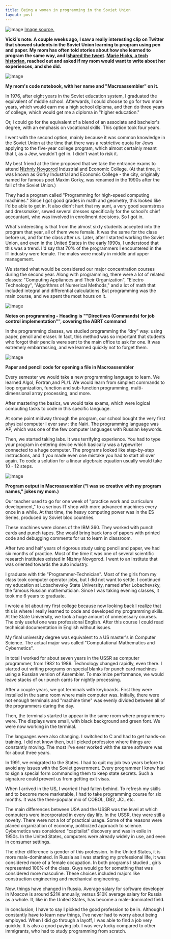 ```yaml
---
title: Being a woman in programming in the Soviet Union
layout: post
---
```

![image](https://raw.githubusercontent.com/veekaybee/veekaybee.github.io/master/images/programmers.jpg)
[Image source.](http://zavodfoto.livejournal.com/2908010.html) 

**Vicki's note: A couple weeks ago, I saw a really interesting clip on Twitter that showed students in the Soviet Union learning to program using pen and paper. My mom has often told stories about how she learned to program the same way, and I[shared the tweet](https://twitter.com/TheEliselise/status/830606510413725696).  [Marie Hicks, a tech historian,](http://mariehicks.net/) reached out and asked if my mom would want to write about her experiences, and she did.**

![image](https://raw.githubusercontent.com/veekaybee/veekaybee.github.io/master/images/code_notebook.jpg)

**My mom's code notebook, with her name and  "Macroassembler" on it.**

In 1976, after eight years in the Soviet education system, I graduated the equivalent of middle school. Afterwards, I could choose to go for two more years, which would earn me a high school diploma, and then do three years of college, which would get me a diploma in "higher education."

Or, I could go for the equivalent of a blend of an associate and bachelor's degree, with an emphasis on vocational skills. This option took four years. 

I went with the second option, mainly because it was common knowledge in the Soviet Union at the time that there was a restrictive quota for Jews applying to the five-year college program, which almost certainly meant that I, as a Jew, wouldn't get in. I didn't want to risk it. 

My best friend at the time proposed that we take the entrance exams to attend [Nizhniy Novgorod](https://en.wikipedia.org/wiki/Nizhny_Novgorod) Industrial and Economic College. (At that time, it was known as Gorky Industrial and Economic College - the city, originally named for famous poet Maxim Gorky, was renamed in the 1990s after the fall of the Soviet Union.) 

They had a program called "Programming for high-speed computing machines." Since I got good grades in math and geometry, this looked like I'd be able to get in. It also didn't hurt that my aunt, a very good seamstress and dressmaker, sewed several dresses specifically for the school's chief accountant, who was involved in enrollment decisions. So I got in. 

What's interesting is that from the almost sixty students accepted into the program that year, all of them were female. It was the same for the class before us, and for the class after us. Later, after I started working the Soviet Union, and even in the United States in the early 1990s, I understood that this was a trend. I'd say that 70% of the programmers I encountered in the IT industry were female. The males were mostly in middle and upper management.

We started what would be considered our major concentration courses during the second year. Along with programming, there were a lot of related classes: "Computing Appliances and Their Organization", "Electro Technology", "Algorithms of Numerical Methods," and a lot of math that included integral and differential calculations. But programming was the main course, and we spent the most hours on it. 

![image](https://raw.githubusercontent.com/veekaybee/veekaybee.github.io/master/images/codenotes.jpg)

**Notes on programming - Heading is ""Directives (Commands) for job control implementation"", covering the ABRT command**

In the programming classes, we studied programming the “dry” way: using paper, pencil and eraser. In fact, this method was so important that students who forgot their pencils were sent to the main office to ask for one. It was extremely embarrassing, and we learned quickly not to forget them. 

![image](https://raw.githubusercontent.com/veekaybee/veekaybee.github.io/master/images/program_written.jpg)

**Paper and pencil code for opening a file in Macroassembler** 

Every semester we would take a new programming language to learn. We learned Algol, Fortran,and  PL/1. We would learn from simplest commands to loop organization, function and sub-function programming, multi-dimensional array processing, and more. 

After mastering the basics, we would take exams, which were logical computing tasks to code in this specific language.

At some point midway through the program, our school bought the very first physical computer I ever saw : the Nairi. The programming language was AP, which was one of the few computer languages with Russian keywords. 

Then, we started taking labs. It was terrifying experience. You had to type your program in entering device which basically was a typewriter connected to a huge computer. The programs looked like step-by-step instructions,   and if you made even one mistake you had to start all over again. To code a solution for a linear algebraic equation usually would take 10 - 12 steps. 


![image](https://raw.githubusercontent.com/veekaybee/veekaybee.github.io/master/images/program.jpg)

**Program output in Macroassembler ("I was so creative with my program names," jokes my mom.)**


Our teacher used to go for one week of "practice work and curriculum development," to a serious IT shop with more advanced machines every once in a while. At that time, the heavy computing power was in the ES Series, produced by Soviet bloc countries. 

These machines were clones of the IBM 360. They worked with punch cards and punch tapes. She would bring back tons of papers with printed code and debugging comments for us to learn in classroom. 

After two and half years of rigorous study using pencil and paper, we had six months of practice. Most of the time it was one of several scientific research institutes existed in Nizhny Novgorod. I went to an institute that was oriented towards the auto industry. 

I graduate with title "Programmer-Technician". Most of the girls from my class took computer operator jobs, but I did not want to settle. I continued my education at Lobachevsky State University, named after Lobachevsky, the famous Russian mathematician.  Since I was taking evening classes, it took me 6 years to graduate. 

I wrote a lot about my first college because now looking back I realize that this is where I really learned to code and developed my programming skills. At the State University, we took a huge amount of unnecessary courses. The only useful one was professional English. After this course I could read technical documentation in English without issues.

My final university degree was equivalent to a US master's in Computer Science. The actual major was called "Computational Mathematics and Cybernetics".

In total I worked for about seven years in the USSR as computer programmer, from 1982 to 1989. Technology changed rapidly, even there. I started out writing programs on special blanks for punch card machines using a Russian version of Assembler. To maximize performance, we would leave stacks of our punch cards for nightly processing. 

After a couple years, we got terminals with keyboards. First they were installed in the same room where main computer was. Initially, there were not enough terminals and "machine time" was evenly divided between all of the programmers during the day.

Then, the terminals started to appear in the same room where programmers were. The displays were small, with black background and green font. We were now working in the terminal. 

The languages were also changing. I switched to C and had to get hands-on training. I did not know then, but I picked profession where things are constantly moving. The most I've ever worked with the same software was for about three years. 

In 1991, we emigrated to the States. I had to quit my job two years before to avoid any issues with the Soviet government. Every programmer I knew had to sign a special form commanding them to keep state secrets. Such a signature could prevent us from getting exit visas.

When I arrived in the US, I worried I had fallen behind. To refresh my skills and to become more marketable, I had to take programming course for six months. It was the then-popular mix of COBOL, DB2, JCL etc.  

The main differences between USA and the USSR was the level at which computers were incorporated in every day life. In the USSR, they were still a novelty.  There were not a lot of practical usage. Some of the reasons were  planed  organization of economy, politicized approach to science. Cybernetics was considered "capitalist" discovery and was in exile in 1950s.  In the United States, computers were already widely in use, and even in consumer settings. 

The other difference is gender of this profession. In the United States, it is more male-dominated. In Russia as I was starting my professional life,  it was considered more of a female occupation.  In both programs I studied , girls represented 100% of the class. Guys would go for something that was considered more masculine. These choices included majors like construction engineering and mechanical engineering. 

Now, things have changed in Russia. Average salary for software developer in Moscow is around $21K annually, versus $10K average salary for Russia as a whole. It, like in the United States, has become a male-dominated field.

In conclusion, I have to say I picked the good profession to be in. Although I constantly have to learn new things, I've never had to worry about being employed. When I did go through a layoff, I was able to find a job very quickly. It is also a good paying job. I was very lucky compared to other immigrants, who had to study programming from scratch.

